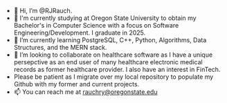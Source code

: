 - 👋 Hi, I’m @RJRauch. 
- 👀 I'm currently studying at Oregon State University to obtain my Bachelor's in Computer Science with a focus on Software Engineering/Development. I graduate in 2025.
- 🌱 I’m currently learning PostgreSQL, C++, Python, Algorithms, Data Structures, and the MERN stack.
- 💞️ I’m looking to collaborate on  healthcare software as I have a unique persepctive as an end user of many healthcare electronic medical records as former healthcare provider. I also have an interest in FinTech. 
- Please be patient as I migrate over my local repository to populate my Github with my former and current projects. 
- 📫 You can reach me at rauchry@oregonstate.edu

<!---
RJRauch/RJRauch is a ✨ special ✨ repository because its `README.md` (this file) appears on your GitHub profile.
You can click the Preview link to take a look at your changes.
--->
